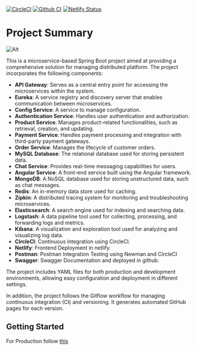 [![CircleCI](https://dl.circleci.com/status-badge/img/circleci/MgvxEwdpnJ3irCvVZbs4M2/6mxMGr251EXuYKkuQNrzHn/tree/main.svg?style=svg&circle-token=bdaab008db5675ca388793362feaa7f5b9c83c3e)](https://app.circleci.com/pipelines/circleci/MgvxEwdpnJ3irCvVZbs4M2/6mxMGr251EXuYKkuQNrzHn) [![Github CI](https://github.com/tuhin47/spring-micro-47/workflows/Project%20Build/badge.svg)](https://github.com/tuhin47/spring-micro-47) [![Netlify Status](https://api.netlify.com/api/v1/badges/c746a9ab-9a46-4dc6-875c-bf54263ddd21/deploy-status)](https://app.netlify.com/sites/spring-micro-47/deploys)

# Project Summary

![Alt](https://repobeats.axiom.co/api/embed/39def8d5d6959f820c33863f34b78036f1b5c7be.svg "Repobeats analytics image")

This is a microservice-based Spring Boot project aimed at providing a comprehensive solution for managing distributed platform.
The project incorporates the following components:

- **API Gateway**: Serves as a central entry point for accessing the microservices within the system.
- **Eureka**: A service registry and discovery server that enables communication between microservices.
- **Config Service**: A service to manage configuration.
- **Authentication Service**: Handles user authentication and authorization.
- **Product Service**: Manages product-related functionalities, such as retrieval, creation, and updating.
- **Payment Service**: Handles payment processing and integration with third-party payment gateways.
- **Order Service**: Manages the lifecycle of customer orders.
- **MySQL Database**: The relational database used for storing persistent data.
- **Chat Service**: Provides real-time messaging capabilities for users.
- **Angular Service**: A front-end service built using the Angular framework.
- **MongoDB**: A NoSQL database used for storing unstructured data, such as chat messages.
- **Redis**: An in-memory data store used for caching.
- **Zipkin**: A distributed tracing system for monitoring and troubleshooting microservices.
- **Elasticsearch**: A search engine used for indexing and searching data.
- **Logstash**: A data pipeline tool used for collecting, processing, and forwarding logs and metrics.
- **Kibana**: A visualization and exploration tool used for analyzing and visualizing log data.
- **CircleCI**: Continuous integration using CircleCI.
- **Netlify**: Frontend Deployment in netlify.
- **Postman**: Postman Integration Testing using Newman and CircleCI
- **Swagger**: Swagger Documentation and deployed in github.

The project includes YAML files for both production and development environments, allowing easy configuration and deployment in different settings.

In addition, the project follows the Gitflow workflow for managing continuous integration (CI) and versioning. It generates automated GitHub pages for each version.

## Getting Started

For Production follow [this](./command.md)

